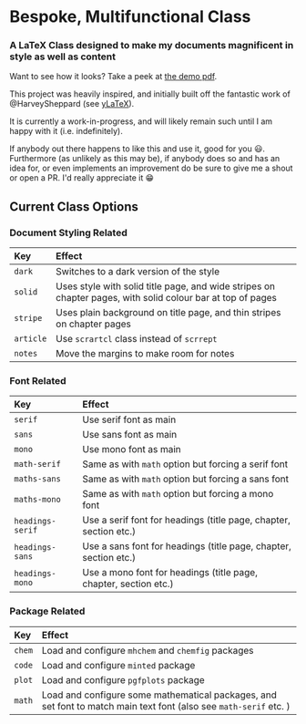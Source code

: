 # Bespoke, Multifunctional Class
### A LaTeX Class designed to make my documents magnificent in style as well as content

Want to see how it looks? Take a peek at [the demo pdf](demo.pdf).

This project was heavily inspired, and initially built off the fantastic work of @HarveySheppard (see [yLaTeX](https://github.com/HarveySheppard/yLaTeX)).

It is currently a work-in-progress, and will likely remain such until I am happy with it (i.e. indefinitely).

If anybody out there happens to like this and use it, good for you :smiley:.
Furthermore (as unlikely as this may be), if anybody does so and has an idea for, or even implements an improvement do be sure to give me a shout or open a PR. I'd really appreciate it :grin:

## Current Class Options

### Document Styling Related

| Key       | Effect                                                                                                     |
| :-------- | :--------------------------------------------------------------------------------------------------------- |
| `dark`    | Switches to a dark version of the style                                                                    |
| `solid`   | Uses style with solid title page, and wide stripes on chapter pages, with solid colour bar at top of pages |
| `stripe`  | Uses plain background on title page, and thin stripes on chapter pages                                     |
| `article` | Use `scrartcl` class instead of `scrrept`                                                                  |
| `notes`   | Move the margins to make room for notes                                                                    |

### Font Related

| Key              | Effect                                                            |
| :--------------- | :---------------------------------------------------------------- |
| `serif`          | Use serif font as main                                            |
| `sans`           | Use sans font as main                                             |
| `mono`           | Use mono font as main                                             |
| `math-serif`     | Same as with `math` option but forcing a serif font               |
| `maths-sans`     | Same as with `math` option but forcing a sans font                |
| `maths-mono`     | Same as with `math` option but forcing a mono font                |
| `headings-serif` | Use a serif font for headings (title page, chapter, section etc.) |
| `headings-sans`  | Use a sans font for headings (title page, chapter, section etc.)  |
| `headings-mono`  | Use a mono font for headings (title page, chapter, section etc.)  |

### Package Related

| Key    | Effect                                                                                                            |
| :----- | :---------------------------------------------------------------------------------------------------------------- |
| `chem` | Load and configure `mhchem` and `chemfig` packages                                                                |
| `code` | Load and configure `minted` package                                                                               |
| `plot` | Load and configure `pgfplots` package                                                                             |
| `math` | Load and configure some mathematical packages, and set font to match main text font (also see `math-serif` etc. ) |
